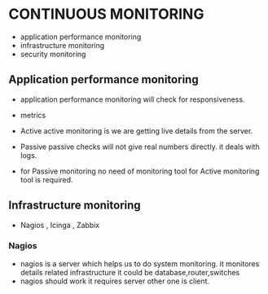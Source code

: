 # CONTINUOUS MONITORING
* application performance monitoring
* infrastructure monitoring
* security monitoring

## Application performance monitoring
* application performance monitoring will check for responsiveness.
* metrics
* Active 
 active monitoring is we are getting live details from the server.
 * Passive
 passive checks will not give real numbers directly. it deals with logs.

* for Passive monitoring no need of monitoring tool for Active       monitoring tool is required.

## Infrastructure monitoring
* Nagios , Icinga , Zabbix

### Nagios
* nagios is a server which  helps us to do system monitoring. it monitores details related infrastructure it could be database,router,switches
* nagios should work it requires server other one is client.
